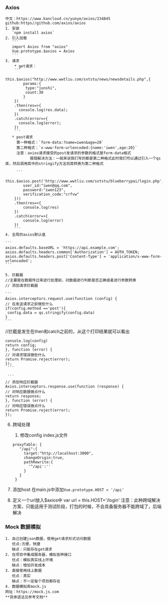    ### Axios
    中文：https://www.kancloud.cn/yunye/axios/234845
    github:https//github.com/axios/axios
    1. 安装
       `npm install axios`
    2. 引入加载
       ```
       import Axios from "axios"
       Vue.prototype.$axios = Axios
       ```
    3. 请求
        * get请求：
        ```
            this.$axios("http://www.wwtliu.com/sxtstu/news/newsdetails.php",{
            params:{
             type:"junshi",
             count:30
            }
        })
        .then(res=>{
          console.log(res.data);
        })
        .catch(error=>{
          console.log(error);
        })
        ```
       * post请求
         第一种格式：`form-data:?name=iwen&age=20`
         第二种格式：`x-www-form-urlencoded:{name:'iwen',age:20}`
         注意：axios请求接受的post发请求的参数的格式是form-data格式
               报错解决方法：一般来说我们写的都是第二种格式此时我们可以通过引入一个qs库，然后调用其中的stringify方法将其转换为第二种格式
               
         ```
         this.$axios.post('http://www.wwtliu.com/sxtstu/blueberrypai/login.php',qs.stringify({
            user_id:"iwen@qq.com",
            password:"iwen123",
            verification_code:"crfvw"
        }))
        .then(res=>{
            console.log(res)
        })
        .catch(error=>{
            console.log(error)
        })
        ```
    4. 全局的axios默认值
    
    ```
    axios.defaults.baseURL = 'https://api.example.com';
    axios.defaults.headers.common['Authorization'] = AUTH_TOKEN;
    axios.defaults.headers.post['Content-Type'] = 'application/x-www-form-urlencoded';
    ```
    
    5. 拦截器
    //主要是在数据传过来进行处理前，对数据进行判断是否正确或者进行参数转换
    // 添加请求拦截器
    
    ```
    Axios.interceptors.request.use(function (config) {
    // 在发送请求之前做些什么
    if(config.method =='post'){
     config.data = qs.stringify(config.data)
    }
    ```
   //拦截是发生在then和catch之前的，从这个打印结果就可以看出
   ```
   console.log(config)
   return config;
   }, function (error) {
   // 对请求错误做些什么
   return Promise.reject(error);
   });
    ```
    
    ```
  // 添加响应拦截器
  Axios.interceptors.response.use(function (response) {
  // 对响应数据做点什么
  return response;
 }, function (error) {
  // 对响应错误做点什么
  return Promise.reject(error);
 });
   ```
   
6. 跨域处理
   1. 修改config index.js文件
   
   ```
   proxyTable: {
      "/api":{
        target:"http://localhost:3000",
        changeOrigin:true,
        pathRewrite:{
          '^/api':''
        }
      }
    }
   ```
   
  2. 添加host
   在main.js中添加`Vue.prototype.HOST = '/api'`
  3. 定义一个url放入$axios中
  var url = this.HOST+'/login'
注意：此种跨域解决方案，只能适用于测试阶段，打包的时候，不会具备服务器不能跨域了，后端解决

### Mock 数据模拟
    1. 自己创建json数据，使用get请求形式访问数据
       优点:方便，快捷
       缺点：只能存在get请求
    2. 在项目中集成服务器，模拟各种接口
       优点：模拟真实线上环境
       缺点：增加开发成本
    3. 直接使用线上数据
       优点：真实
       缺点：不一定每个项目都存在
    4. 数据模拟库mock.js
    网址：https://mock.js.com
    **具体语法见参考文档**
      
